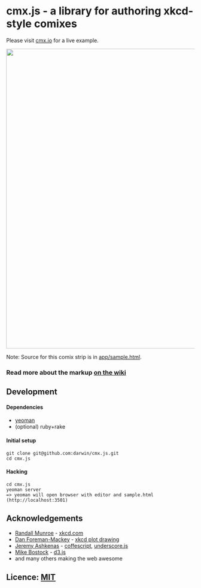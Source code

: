 # cmx.js - a library for authoring xkcd-style comixes

Please visit <a href="http://cmx.io">cmx.io</a> for a live example.

<a href="http://cmx.io"><img src="http://cmx.io/img/cmx-preview.png" width="800px"/></a>

Note: Source for this comix strip is in <a href="app/sample.html">app/sample.html</a>.

### Read more about the markup [on the wiki](https://github.com/darwin/cmx.js/wiki)

## Development

#### Dependencies

* [yeoman](http://yeoman.io)
* (optional) ruby+rake

#### Initial setup

    git clone git@github.com:darwin/cmx.js.git
    cd cmx.js

#### Hacking

    cd cmx.js
    yeoman server
    => yeoman will open browser with editor and sample.html (http://localhost:3501)

## Acknowledgements

* [Randall Munroe](http://xkcd.com) - [xkcd.com](http://xkcd.com)
* [Dan Foreman-Mackey](http://dan.iel.fm) - [xkcd plot drawing](http://dan.iel.fm/xkcd)
* [Jeremy Ashkenas](http://ashkenas.com) - [coffescript](http://coffeescript.org), [underscore.js](http://underscorejs.org)
* [Mike Bostock](http://bost.ocks.org) - [d3.js](http://d3js.org)
* and many others making the web awesome

## Licence: [MIT](license.txt)

